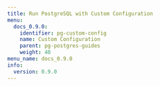 ```yaml
---
title: Run PostgreSQL with Custom Configuration
menu:
  docs_0.9.0:
    identifier: pg-custom-config
    name: Custom Configuration
    parent: pg-postgres-guides
    weight: 40
menu_name: docs_0.9.0
info:
  version: 0.9.0
---
```


